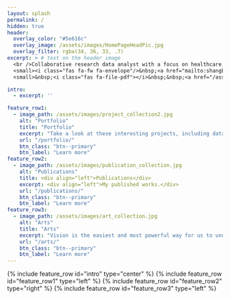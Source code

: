 ```yaml
---
layout: splash
permalink: /
hidden: true
header:
  overlay_color: "#5e616c"
  overlay_image: /assets/images/HomePageHeadPic.jpg
  overlay_filter: rgba(34, 36, 33, .7)
excerpt: > # text on the header image
  <br />Collaborative research data analyst with a focus on healthcare, geospatial, and population-level data.<br><br>Skilled in building reproducible analytics workflows and translating complex data into actionable insights that support public health research, resource planning, and evidence-based decision-making.<br><br>
  <small><i class="fas fa-fw fa-envelope"/>&nbsp;<a href="mailto:shangbin.tang@outlook.com"> shangbin.tang@outlook.com</a></small><br>
  <small>&nbsp;<i class="fas fa-file-pdf"></i>&nbsp;&nbsp;<a href="/assets/Resume_ShangbinTANG_version20250512.pdf" target="_blank"> Resume</a></small>

intro: 
  - excerpt: ''

feature_row1:
  - image_path: /assets/images/project_collection2.jpg
    alt: "Portfolio"
    title: "Portfolio"
    excerpt: "Take a look at these interesting projects, including data mining, data visualization, spatial analysis, network analysis, and remote sensing image processing & analysis. Some of them helped and are still helping with the COVID-19 vaccine allocation."
    url: "/portfolio/"
    btn_class: "btn--primary"
    btn_label: "Learn more"
feature_row2:
  - image_path: /assets/images/publication_collection.jpg
    alt: "Publications"
    title: <div align="left">Publications</div>
    excerpt: <div align="left">My published works.</div>
    url: "/publications/"
    btn_class: "btn--primary"
    btn_label: "Learn more"
feature_row3:
  - image_path: /assets/images/art_collection.jpg
    alt: "Arts"
    title: "Arts"
    excerpt: "Vision is the easiest and most powerful way for us to understand and communicate with the world, and it is also my favorite way to record moments."
    url: "/arts/"
    btn_class: "btn--primary"
    btn_label: "Learn more"
---
```

{% include feature_row id="intro" type="center" %}
{% include feature_row id="feature_row1" type="left" %}
{% include feature_row id="feature_row2" type="right" %}
{% include feature_row id="feature_row3" type="left" %}

